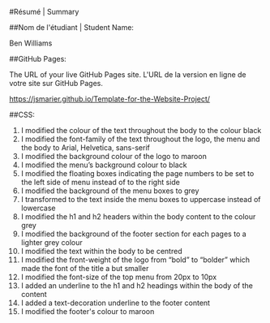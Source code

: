 #Résumé | Summary

##Nom de l'étudiant | Student Name:

Ben Williams

##GitHub Pages:

The URL of your live GitHub Pages site. L'URL de la version en ligne de votre site sur GitHub Pages.

https://jsmarier.github.io/Template-for-the-Website-Project/

##CSS:

1. I modified the colour of the text throughout the body to the colour black
2. I modified the font-family of the text throughout the logo, the menu and the body to Arial, Helvetica, sans-serif
3. I modified the background colour of the logo to maroon 
4. I modified the menu’s background colour to black 
5. I modified the floating boxes indicating the page numbers to be set to the left side of menu instead of to the right side
6. I modified the background of the menu boxes to grey
7. I transformed to the text inside the menu boxes to uppercase instead of lowercase
8. I modified the h1 and h2 headers within the body content to the colour grey 
9. I modified the background of the footer section for each pages to a lighter grey colour 
10. I modified the text within the body to be centred
11. I modified the front-weight of the logo from “bold” to “bolder” which made the font of the title a but smaller
12. I modified the font-size of the top menu from 20px to 10px
13. I added an underline to the h1 and h2 headings within the body of the content
14. I added a text-decoration underline to the footer content
15. I modified the footer's colour to maroon

